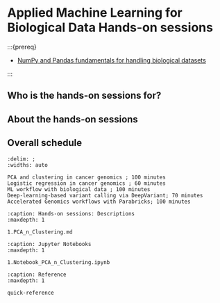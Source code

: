 # Applied Machine Learning for Biological Data Hands-on sessions

:::{prereq}

* [NumPy and Pandas fundamentals for handling biological datasets](https://coderefinery.github.io/intermediate-python-ml/#)

:::

## Who is the hands-on sessions for?

## About the hands-on sessions


## Overall schedule

```{csv-table}
:delim: ;
:widths: auto

PCA and clustering in cancer genomics ; 100 minutes
Logistic regression in cancer genomics ; 60 minutes
ML workflow with biological data ; 100 minutes
Deep-learning-based variant calling via DeepVariant; 70 minutes
Accelerated Genomics workflows with Parabricks; 100 minutes
```

```{toctree}
:caption: Hands-on sessions: Descriptions 
:maxdepth: 1

1.PCA_n_Clustering.md
```

```{toctree}
:caption: Jupyter Notebooks 
:maxdepth: 1

1.Notebook_PCA_n_Clustering.ipynb
```


```{toctree}
:caption: Reference
:maxdepth: 1

quick-reference
```